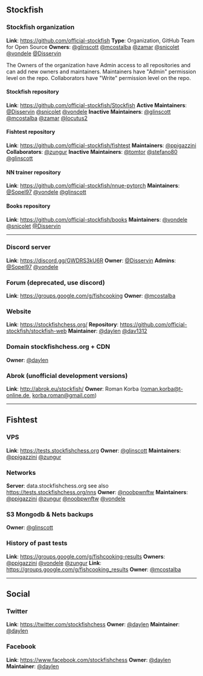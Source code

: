 ## Stockfish

### Stockfish organization
**Link**: https://github.com/official-stockfish
**Type**: Organization, GitHub Team for Open Source
**Owners**: [@glinscott](https://github.com/glinscott) [@mcostalba](https://github.com/mcostalba) [@zamar](https://github.com/zamar) [@snicolet](https://github.com/snicolet) [@vondele](https://github.com/vondele) [@Disservin](https://github.com/Disservin)

The Owners of the organization have Admin access to all repositories and can add new owners and maintainers.
Maintainers have "Admin" permission level on the repo.
Collaborators have "Write" permission level on the repo.

#### Stockfish repository
**Link**: https://github.com/official-stockfish/Stockfish
**Active Maintainers**: [@Disservin](https://github.com/Disservin) [@snicolet](https://github.com/snicolet) [@vondele](https://github.com/vondele)
**Inactive Maintainers**: [@glinscott](https://github.com/glinscott) [@mcostalba](https://github.com/mcostalba) [@zamar](https://github.com/zamar) [@locutus2](https://github.com/locutus2)

#### Fishtest repository
**Link**: https://github.com/official-stockfish/fishtest
**Maintainers**: [@ppigazzini](https://github.com/ppigazzini)
**Collaborators**: [@zungur](https://github.com/zungur)
**Inactive Maintainers**: [@tomtor](https://github.com/tomtor) [@stefano80](https://github.com/stefano80) [@glinscott](https://github.com/glinscott)

#### NN trainer repository
**Link**: https://github.com/official-stockfish/nnue-pytorch
**Maintainers**: [@Sopel97](https://github.com/Sopel97) [@vondele](https://github.com/vondele) [@glinscott](https://github.com/glinscott)

#### Books repository
**Link**: https://github.com/official-stockfish/books
**Maintainers**: [@vondele](https://github.com/vondele) [@snicolet](https://github.com/snicolet) [@Disservin](https://github.com/Disservin)

---

### Discord server
**Link**: https://discord.gg/GWDRS3kU6R
**Owner**: [@Disservin](https://github.com/Disservin)
**Admins**: [@Sopel97](https://github.com/Sopel97) [@vondele](https://github.com/vondele)

### Forum (deprecated, use discord)
**Link**: https://groups.google.com/g/fishcooking
**Owner**: [@mcostalba](https://github.com/mcostalba)

### Website
**Link**: https://stockfishchess.org/
**Repository**: https://github.com/official-stockfish/stockfish-web
**Maintainer**: [@daylen](https://github.com/daylen) [@dav1312](https://github.com/dav1312)

### Domain stockfishchess.org + CDN
**Owner**: [@daylen](https://github.com/daylen)

### Abrok (unofficial development versions)
**Link**: http://abrok.eu/stockfish/
**Owner**: Roman Korba ([roman.korba@t-online.de](mailto:roman.korba@t-online.de), [korba.roman@gmail.com](mailto:korba.roman@gmail.com))

---

## Fishtest

### VPS
**Link**: https://tests.stockfishchess.org
**Owner**: [@glinscott](https://github.com/glinscott)
**Maintainers**: [@ppigazzini](https://github.com/ppigazzini) [@zungur](https://github.com/zungur)

### Networks
**Server**: data.stockfishchess.org see also https://tests.stockfishchess.org/nns
**Owner**: [@noobpwnftw](https://github.com/noobpwnftw)
**Maintainers**: [@ppigazzini](https://github.com/ppigazzini) [@zungur](https://github.com/zungur) [@noobpwnftw](https://github.com/noobpwnftw) [@vondele](https://github.com/vondele)

### S3 Mongodb & Nets backups
**Owner**: [@glinscott](https://github.com/glinscott)

### History of past tests
**Link**: https://groups.google.com/g/fishcooking-results
**Owners**: [@ppigazzini](https://github.com/ppigazzini) [@vondele](https://github.com/vondele) [@zungur](https://github.com/zungur)
**Link**: https://groups.google.com/g/fishcooking_results
**Owner**: [@mcostalba](https://github.com/mcostalba)

---

## Social

### Twitter
**Link**: https://twitter.com/stockfishchess
**Owner**: [@daylen](https://github.com/daylen)
**Maintainer**: [@daylen](https://github.com/daylen)

### Facebook
**Link**: https://www.facebook.com/stockfishchess
**Owner**: [@daylen](https://github.com/daylen)
**Maintainer**: [@daylen](https://github.com/daylen)
